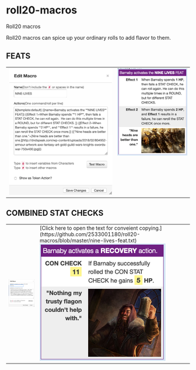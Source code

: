 # roll20-macros
Roll20 macros

Roll20 macros can spice up your ordinary rolls to add flavor to them.

## FEATS

<table><tr><td vlign="top"><img src="https://github.com/2533001180/roll20-macros/blob/master/nine-lives-macro.png"></td><td valign="top"><img src="https://github.com/2533001180/roll20-macros/blob/master/nine-lives-feat.png"></td></tr></table>

## COMBINED STAT CHECKS

<table><tr><td vlign="top"><img src="https://github.com/2533001180/roll20-macros/blob/master/recovery-macro.png"></td><td valign="top">[Click here to open the text for conveient copying.](https://github.com/2533001180/roll20-macros/blob/master/nine-lives-feat.txt)<img src="https://github.com/2533001180/roll20-macros/blob/master/recovery-rolls.png"></td></tr></table>
